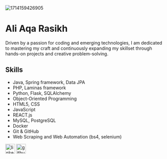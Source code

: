 ![1714159426905](https://github.com/AliRasikh/AliRasikh/assets/122123938/891a4d85-6426-40ea-b738-383f8de21641)

# Ali Aqa Rasikh
Driven by a passion for coding and emerging technologies, I am dedicated to mastering my craft and continuously expanding my skillset through hands-on projects and creative problem-solving.

## Skills
* Java, Spring framework, Data JPA
* PHP, Laminas framework
* Python, Flask, SQLAlchemy
* Object-Oriented Programming
* HTML5, CSS
* JavaScript
* REACT.js
* MySQL, PostgreSQL
* Docker
* Git & GitHub
* Web Scraping and Web Automation (bs4, selenium)

[<img src='https://cdn.jsdelivr.net/npm/simple-icons@3.0.1/icons/linkedin.svg' alt='linkedin' height='30' width='30'>](https://www.linkedin.com/in/ali-aqa-rasikh-4494a1194/)  [<img src='https://cdn.jsdelivr.net/npm/simple-icons@3.0.1/icons/github.svg' alt='github' height='30' width='30'>](https://github.com/AliRasikh)

